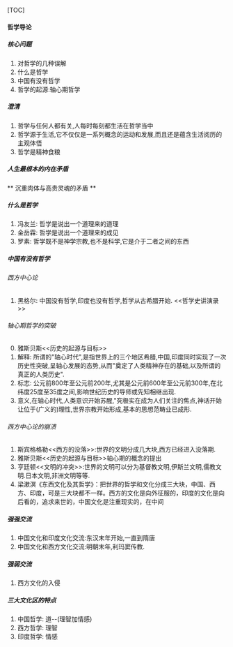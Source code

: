 
[TOC]


#### 哲学导论
##### 核心问题
1. 对哲学的几种误解
2. 什么是哲学
3. 中国有没有哲学
4. 哲学的起源:轴心期哲学

##### 澄清
1. 哲学与任何人都有关,人每时每刻都生活在哲学当中
2. 哲学源于生活,它不仅仅是一系列概念的运动和发展,而且还是蕴含生活阅历的主观体悟
3. 哲学是精神食粮

##### 人生最根本的内在矛盾
** 沉重肉体与高贵灵魂的矛盾 ** 

##### 什么是哲学
1. 冯友兰: 哲学是说出一个道理来的道理
2. 金岳霖: 哲学是说出一个道理来的成见
3. 罗素: 哲学既不是神学宗教,也不是科学,它是介于二者之间的东西

##### 中国有没有哲学
###### 西方中心论
1. 黑格尔: 中国没有哲学,印度也没有哲学,哲学从古希腊开始. <<哲学史讲演录>>
###### 轴心期哲学的突破
0. 雅斯贝斯<<历史的起源与目标>>
1. 解释: 所谓的"轴心时代",是指世界上的三个地区希腊,中国,印度同时实现了一次历史性突破,呈轴心发展的态势,从而"奠定了人类精神存在的基础,以及所谓的真正的人类历史".
2. 标志:  公元前800年至公元前200年,尤其是公元前600年至公元前300年,在北纬度25度至35度之间,影响世纪历史的导师或先知相继出现.
3. 意义,在轴心时代,人类意识开始苏醒,"究极实在成为人们关注的焦点,神话开始让位于(广义的)理性,世界宗教开始形成,基本的思想范畴业已成形.

###### 西方中心论的崩溃
1. 斯宾格格勒<<西方的没落>>:世界的文明分成几大块,西方已经进入没落期.
2. 雅斯贝斯<<历史的起源与目标>>轴心期的概念的提出
3. 亨廷顿<<文明的冲突>>:世界的文明可以分为基督教文明,伊斯兰文明,儒教文明.日本文明,非洲文明等等.
4. 梁漱溟《东西文化及其哲学》：把世界的哲学和文化分成三大块，中国、西方、印度，可是三大块都不一样。西方的文化是向外征服的，印度的文化是向后看的，追求来世的，中国文化是注重现实的，在中间

##### 强强交流
1. 中国文化和印度文化交流:东汉末年开始,一直到隋唐
2. 中国文化和西方文化交流:明朝末年,利玛窦传教.

##### 强弱交流
1. 西方文化的入侵
##### 三大文化区的特点
1. 中国哲学: 道--(理智加情感)
2. 西方哲学: 理智
3. 印度哲学: 情感